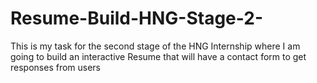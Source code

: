 # Resume-Build-HNG-Stage-2-
This is my task for the second stage of the HNG Internship where I am going to build an interactive Resume that will have a contact form to get responses from users
